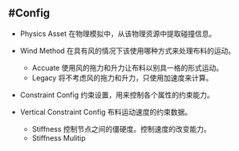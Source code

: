 #Config
---
* Physics Asset
    在物理模拟中，从该物理资源中提取碰撞信息。
* Wind Method
    在具有风的情况下该使用哪种方式来处理布料的运动。
    * Accuate
        使用风的拖力和升力让布料以别具一格的形式运动。
    * Legacy
        将不考虑风的拖力和升力，只使用加速度来计算。


* Constraint Config
    约束设置，用来控制各个属性的约束能力。



* Vertical Constraint Config
    布料运动速度的约束数据。
    * Stiffness
        控制节点之间的僵硬度。控制速度的改变能力。
    * Stiffness Mulitip

